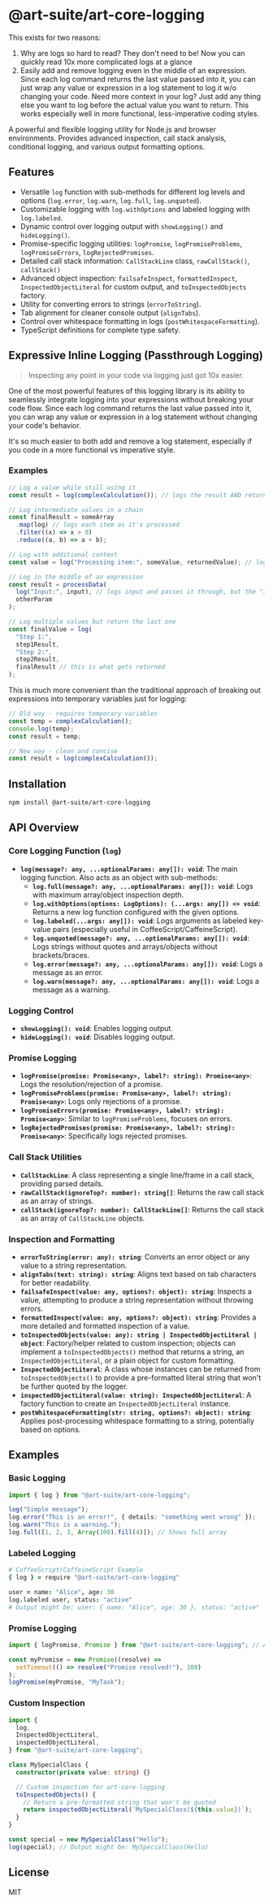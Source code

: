 # @art-suite/art-core-logging

This exists for two reasons:

1. Why are logs so hard to read? They don't need to be! Now you can quickly read 10x more complicated logs at a glance
2. Easily add and remove logging even in the middle of an expression. Since each log command returns the last value passed into it, you can just wrap any value or expression in a log statement to log it w/o changing your code. Need more context in your log? Just add any thing else you want to log before the actual value you want to return. This works especially well in more functional, less-imperative coding styles.

A powerful and flexible logging utility for Node.js and browser environments. Provides advanced inspection, call stack analysis, conditional logging, and various output formatting options.

## Features

- Versatile `log` function with sub-methods for different log levels and options (`log.error`, `log.warn`, `log.full`, `log.unquoted`).
- Customizable logging with `log.withOptions` and labeled logging with `log.labeled`.
- Dynamic control over logging output with `showLogging()` and `hideLogging()`.
- Promise-specific logging utilities: `logPromise`, `logPromiseProblems`, `logPromiseErrors`, `logRejectedPromises`.
- Detailed call stack information: `CallStackLine` class, `rawCallStack()`, `callStack()`
- Advanced object inspection: `failsafeInspect`, `formattedInspect`, `InspectedObjectLiteral` for custom output, and `toInspectedObjects` factory.
- Utility for converting errors to strings (`errorToString`).
- Tab alignment for cleaner console output (`alignTabs`).
- Control over whitespace formatting in logs (`postWhitespaceFormatting`).
- TypeScript definitions for complete type safety.

## Expressive Inline Logging (Passthrough Logging)

> Inspecting any point in your code via logging just got 10x easier.

One of the most powerful features of this logging library is its ability to seamlessly integrate logging into your expressions without breaking your code flow. Since each log command returns the last value passed into it, you can wrap any value or expression in a log statement without changing your code's behavior.

It's so much easier to both add and remove a log statement, especially if you code in a more functional vs imperative style.

### Examples

```javascript
// Log a value while still using it
const result = log(complexCalculation()); // logs the result AND returns it

// Log intermediate values in a chain
const finalResult = someArray
  .map(log) // logs each item as it's processed
  .filter((x) => x > 0)
  .reduce((a, b) => a + b);

// Log with additional context
const value = log("Processing item:", someValue, returnedValue); // logs both the message and value, returns the value

// Log in the middle of an expression
const result = processData(
  log("Input:", input), // logs input and passes it through, but the "Input:" string is just for logging
  otherParam
);

// Log multiple values but return the last one
const finalValue = log(
  "Step 1:",
  step1Result,
  "Step 2:",
  step2Result,
  finalResult // this is what gets returned
);
```

This is much more convenient than the traditional approach of breaking out expressions into temporary variables just for logging:

```javascript
// Old way - requires temporary variables
const temp = complexCalculation();
console.log(temp);
const result = temp;

// New way - clean and concise
const result = log(complexCalculation());
```

## Installation

```bash
npm install @art-suite/art-core-logging
```

## API Overview

### Core Logging Function (`log`)

- **`log(message?: any, ...optionalParams: any[]): void`**: The main logging function. Also acts as an object with sub-methods:
  - **`log.full(message?: any, ...optionalParams: any[]): void`**: Logs with maximum array/object inspection depth.
  - **`log.withOptions(options: LogOptions): (...args: any[]) => void`**: Returns a new log function configured with the given options.
  - **`log.labeled(...args: any[]): void`**: Logs arguments as labeled key-value pairs (especially useful in CoffeeScript/CaffeineScript).
  - **`log.unquoted(message?: any, ...optionalParams: any[]): void`**: Logs strings without quotes and arrays/objects without brackets/braces.
  - **`log.error(message?: any, ...optionalParams: any[]): void`**: Logs a message as an error.
  - **`log.warn(message?: any, ...optionalParams: any[]): void`**: Logs a message as a warning.

### Logging Control

- **`showLogging(): void`**: Enables logging output.
- **`hideLogging(): void`**: Disables logging output.

### Promise Logging

- **`logPromise(promise: Promise<any>, label?: string): Promise<any>`**: Logs the resolution/rejection of a promise.
- **`logPromiseProblems(promise: Promise<any>, label?: string): Promise<any>`**: Logs only rejections of a promise.
- **`logPromiseErrors(promise: Promise<any>, label?: string): Promise<any>`**: Similar to `logPromiseProblems`, focuses on errors.
- **`logRejectedPromises(promise: Promise<any>, label?: string): Promise<any>`**: Specifically logs rejected promises.

### Call Stack Utilities

- **`CallStackLine`**: A class representing a single line/frame in a call stack, providing parsed details.
- **`rawCallStack(ignoreTop?: number): string[]`**: Returns the raw call stack as an array of strings.
- **`callStack(ignoreTop?: number): CallStackLine[]`**: Returns the call stack as an array of `CallStackLine` objects.

### Inspection and Formatting

- **`errorToString(error: any): string`**: Converts an error object or any value to a string representation.
- **`alignTabs(text: string): string`**: Aligns text based on tab characters for better readability.
- **`failsafeInspect(value: any, options?: object): string`**: Inspects a value, attempting to produce a string representation without throwing errors.
- **`formattedInspect(value: any, options?: object): string`**: Provides a more detailed and formatted inspection of a value.
- **`toInspectedObjects(value: any): string | InspectedObjectLiteral | object`**: Factory/helper related to custom inspection; objects can implement a `toInspectedObjects()` method that returns a string, an `InspectedObjectLiteral`, or a plain object for custom formatting.
- **`InspectedObjectLiteral`**: A class whose instances can be returned from `toInspectedObjects()` to provide a pre-formatted literal string that won't be further quoted by the logger.
- **`inspectedObjectLiteral(value: string): InspectedObjectLiteral`**: A factory function to create an `InspectedObjectLiteral` instance.
- **`postWhitespaceFormatting(str: string, options?: object): string`**: Applies post-processing whitespace formatting to a string, potentially based on options.

## Examples

### Basic Logging

```typescript
import { log } from "@art-suite/art-core-logging";

log("Simple message");
log.error("This is an error!", { details: "something went wrong" });
log.warn("This is a warning.");
log.full([1, 2, 3, Array(100).fill(4)]); // Shows full array
```

### Labeled Logging

```coffeescript
# CoffeeScript/CaffeineScript Example
{ log } = require "@art-suite/art-core-logging"

user = name: "Alice", age: 30
log.labeled user, status: "active"
# Output might be: user: { name: "Alice", age: 30 }, status: "active"
```

### Promise Logging

```typescript
import { logPromise, Promise } from "@art-suite/art-core-logging"; // Assuming custom Promise or polyfill

const myPromise = new Promise((resolve) =>
  setTimeout(() => resolve("Promise resolved!"), 100)
);
logPromise(myPromise, "MyTask");
```

### Custom Inspection

```typescript
import {
  log,
  InspectedObjectLiteral,
  inspectedObjectLiteral,
} from "@art-suite/art-core-logging";

class MySpecialClass {
  constructor(private value: string) {}

  // Custom inspection for art-core-logging
  toInspectedObjects() {
    // Return a pre-formatted string that won't be quoted
    return inspectedObjectLiteral(`MySpecialClass(${this.value})`);
  }
}

const special = new MySpecialClass("Hello");
log(special); // Output might be: MySpecialClass(Hello)
```

## License

MIT
